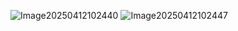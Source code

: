 ![Image20250412102440](https://github.com/user-attachments/assets/b935f553-89d1-46d8-8dbe-075d6e6d5644)
![Image20250412102447](https://github.com/user-attachments/assets/56390bd6-3a0d-4c30-9e57-6b4574f40671)
